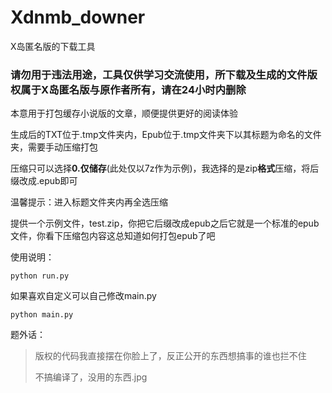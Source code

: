 # Xdnmb_downer
X岛匿名版的下载工具

### 请勿用于违法用途，工具仅供学习交流使用，所下载及生成的文件版权属于X岛匿名版与原作者所有，请在24小时内删除

本意用于打包缓存小说版的文章，顺便提供更好的阅读体验

生成后的TXT位于.tmp文件夹内，Epub位于.tmp文件夹下以其标题为命名的文件夹，需要手动压缩打包

压缩只可以选择**0.仅储存**(此处仅以7z作为示例)，我选择的是zip**格式**压缩，将后缀改成.epub即可

温馨提示：进入标题文件夹内再全选压缩

提供一个示例文件，test.zip，你把它后缀改成epub之后它就是一个标准的epub文件，你看下压缩包内容这总知道如何打包epub了吧

使用说明：

`python run.py`

如果喜欢自定义可以自己修改main.py

`python main.py`

题外话：

> 版权的代码我直接摆在你脸上了，反正公开的东西想搞事的谁也拦不住
> 
>  不搞编译了，没用的东西.jpg


